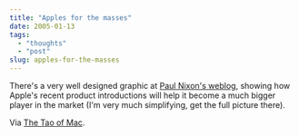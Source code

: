 ```yaml
---
title: "Apples for the masses"
date: 2005-01-13
tags: 
  - "thoughts"
  - "post"
slug: apples-for-the-masses
---
```


There's a very well designed graphic at [Paul Nixon's weblog](http://www.nixlog.com/apple/apple_tipping_point.gif), showing how Apple's recent product introductions will help it become a much bigger player in the market (I'm very much simplifying, get the full picture there).

Via [The Tao of Mac](http://the.taoofmac.com/space/blog/2005-01-11.19%3A40).
